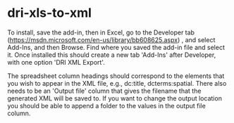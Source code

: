 # dri-xls-to-xml

To install, save the add-in, then in Excel, go to the Developer tab (https://msdn.microsoft.com/en-us/library/bb608625.aspx) , and select Add-Ins, and then Browse. Find where you saved the add-in file and select it. Once installed this should create a new tab 'Add-Ins' after Developer, with one option 'DRI XML Export'.

The spreadsheet column headings should correspond to the elements that you wish to appear in the XML file, e.g., dc:title, dcterms:spatial. There also needs to be an 'Output file' column that gives the filename that the generated XML will be saved to. If you want to change the output location you should be able to append a folder to the values in the output file column.
